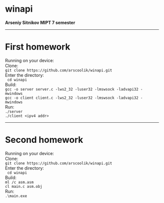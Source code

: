 # winapi
**Arseniy Sitnikov MIPT 7 semester**
________________________________________________________________
# First homework 

Running on your device:  
Clone:  
    `git clone https://github.com/arscoolik/winapi.git`  
Enter the directory:  
   ` cd winapi`  
Build:  
    `gcc -o server server.c -lws2_32 -luser32 -lmswsock -ladvapi32 -mwindows`  
    `gcc -o client client.c -lws2_32 -luser32 -lmswsock -ladvapi32 -mwindows`  
Run:  
    `./server`  
    `./client <ipv4 addr>`  
________________________________________________________________________________  
# Second homework     
Running on your device:   
Clone:     
    `git clone https://github.com/arscoolik/winapi.git`  
Enter the directory:    
   ` cd winapi`  
Build:   
    `ml /c asm.asm`  
    `cl main.c asm.obj`  
Run:  
    `.\main.exe`
